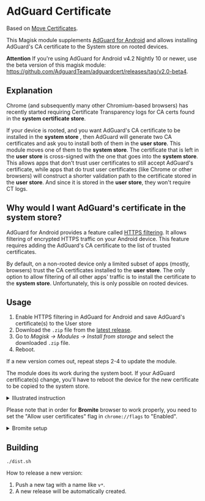 # AdGuard Certificate

Based on [Move Certificates](https://github.com/Magisk-Modules-Repo/movecert).

This Magisk module supplements [AdGuard for Android][agandroid] and allows installing
AdGuard's CA certificate to the System store on rooted devices.

**Attention**
If you're using AdGuard for Android v4.2 Nightly 10 or newer, use the beta version of
this magisk module: https://github.com/AdguardTeam/adguardcert/releases/tag/v2.0-beta4.

## Explanation

Chrome (and subsequently many other Chromium-based browsers)
has recently started requiring Certificate Transparency logs
for CA certs found in the **system certificate store**.

If your device is rooted, and you want AdGuard's CA certificate to be installed
in the **system store** , then AdGuard will generate two CA certificates and ask you
to install both of them in the **user store**. This module moves one of them to the
**system store**. The certificate that is left in the **user store** is cross-signed
with the one that goes into the **system store**. This allows apps that don't trust
user certificates to still accept AdGuard's certificate, while apps that do trust
user certificates (like Chrome or other browsers) will construct a shorter validation
path to the certificate stored in the **user store**. And since it is stored in the
**user store**, they won't require CT logs.

## Why would I want AdGuard's certificate in the system store?

AdGuard for Android provides a feature called [HTTPS filtering][httpsfiltering]. It allows
filtering of encrypted HTTPS traffic on your Android device. This feature requires
adding the AdGuard's CA certificate to the list of trusted certificates.

By default, on a non-rooted device only a limited subset of apps (mostly, browsers)
trust the CA certificates installed to the **user store**. The only option to allow
filtering of all other apps' traffic is to install the certificate to the **system store**.
Unfortunately, this is only possible on rooted devices.

[agandroid]: https://adguard.com/adguard-android/overview.html
[httpsfiltering]: https://kb.adguard.com/general/https-filtering

## Usage

1. Enable HTTPS filtering in AdGuard for Android and save AdGuard's certificate(s) to the User store
2. Download the `.zip` file from the [latest release][latestrelease].
3. Go to *Magisk -> Modules -> Install from storage* and select the downloaded `.zip` file.
4. Reboot.

If a new version comes out, repeat steps 2-4 to update the module.

The module does its work during the system boot. If your AdGuard certificate(s) change,
you'll have to reboot the device for the new certificate to be copied to the system store.

<details>
    <summary>Illustrated instruction</summary>

![Open Magisk modules](https://user-images.githubusercontent.com/5947035/161061277-1ada3a87-d0cb-44c0-9edd-77b00669759c.png)

![Install from storage](https://user-images.githubusercontent.com/5947035/161061283-8e3d6ed2-ca36-4825-bca4-fbb9f9185f68.png)

![Select AdGuard certificate module](https://user-images.githubusercontent.com/5947035/161061285-4ea302ad-99ec-4619-be05-3b83f64b9e4f.png)

![Reboot the device](https://user-images.githubusercontent.com/5947035/161061291-54ad008f-4c76-4ee3-975d-307fd0fe7220.png)

</details>

Please note that in order for **Bromite** browser to work properly, you need to set the "Allow user certificates" flag in `chrome://flags` to "Enabled".

<details>
    <summary>Bromite setup</summary>
    
![Allow user certificates flag](https://user-images.githubusercontent.com/47204/161606690-0e44211a-abd6-4e89-91b0-f012e68294df.png)

</details>

[latestrelease]: https://github.com/AdguardTeam/adguardcert/releases/latest/

## Building
```shell
./dist.sh
```

How to release a new version:
1. Push a new tag with a name like `v*`.
2. A new release will be automatically created.
